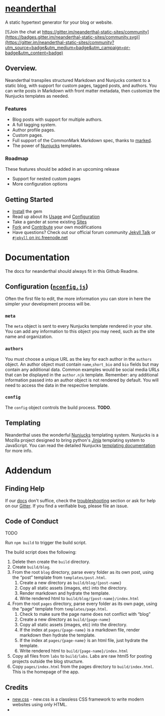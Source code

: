 # [neanderthal](https://github.com/mh15/neanderthal)

A static hypertext generator for your blog or website. 

[![Join the chat at https://gitter.im/neanderthal-static-sites/community](https://badges.gitter.im/neanderthal-static-sites/community.svg)](https://gitter.im/neanderthal-static-sites/community?utm_source=badge&utm_medium=badge&utm_campaign=pr-badge&utm_content=badge)

## Overview.

Neanderthal transpiles structured Markdown and Nunjucks content to a static
blog, with support for custom pages, tagged posts, and authors. You can write
posts in Markdown with front matter metadata, then customize the Nunjucks
templates as needed.

### Features
- Blog posts with support for multiple authors.
- A full tagging system.
- Author profile pages.
- Custom pages.
- Full support of the CommonMark Markdown spec, thanks to [marked](https://marked.js.org).
- The power of [Nunjucks](https://mozilla.github.io/nunjucks/) templates.

### Roadmap
These features should be added in an upcoming release
- Support for nested custom pages
- More configuration options

## Getting Started

* [Install](https://jekyllrb.com/docs/installation/) the gem
* Read up about its [Usage](https://jekyllrb.com/docs/usage/) and [Configuration](https://jekyllrb.com/docs/configuration/)
* Take a gander at some existing [Sites](https://github.com/jekyll/jekyll/wiki/sites)
* [Fork](https://github.com/jekyll/jekyll/fork) and [Contribute](https://jekyllrb.com/docs/contributing/) your own modifications
* Have questions? Check out our official forum community [Jekyll Talk](https://talk.jekyllrb.com/) or [`#jekyll` on irc.freenode.net](https://botbot.me/freenode/jekyll/)

# Documentation
The docs for neanderthal should always fit in this Github Readme.

## Configuration ([`nconfig.js`](/nconfig.js))
Often the first file to edit, the more information you can store in here the
simpler your development process will be. 

### `meta`
The `meta` object is sent to every
Nunjucks template rendered in your site. You can add any information to this
object you may need, such as the site name and organization.

### `authors`
You must choose a unique URL as the key for each author in the `authors` object.
An author object must contain `name`,`short_bio` and `bio` fields but may
contain any additional data. Common examples would be social media URLs that can
be displayed in the `author.njk` template. Remember: any additional information
passed into an author object is not rendered by default. You will need to access
the data in the respective template.

### `config`
The `config` object controls the build process. **TODO**.



## Templating
Neanderthal uses the wonderful [Nunjucks](https://mozilla.github.io/nunjucks/)
templating system. Nunjucks is a Mozilla project designed to bring python's
[Jinja](https://jinja.palletsprojects.com/en/2.11.x/) templating system to
JavaScript. You can read the detailed Nunjucks [templating
documentation](https://mozilla.github.io/nunjucks/templating.html) for more
info.


# Addendum

## Finding Help

If our [docs](#documentation) don't suffice, check
the [troubleshooting](#troubleshooting) section or ask for help on our
[Gitter](https://gitter.im/neanderthal-static-sites/community). If you find a
verifiable bug, please file an issue.

## Code of Conduct
TODO






Run `npm build` to trigger the build script.

The build script does the following:
1. Delete then create the `build` directory.
2. Create `build/blog`.
3. From the root `blog` directory, parse every folder as its own post, using the “post” template from `templates/post.html`.
    1. Create a new directory as `build/blog/{post-name}`
    2. Copy all static assets (images, etc) into the directory.
    3. Render markdown and hydrate the template.
    4. Write rendered html to `build/blog/{post-name}/index.html`
4. From the root `pages` directory, parse every folder as its own page, using the “page” template from `templates/page.html`.
    1. Check to make sure the page name does not conflict with “blog”
    2. Create a new directory as `build/{page-name}`
    3. Copy all static assets (images, etc) into the directory.
    4. If the index at `pages/{page-name}` is a markdown file, render markdown then hydrate the template.
    5. If the index at `pages/{page-name}` is an html file, just hydrate the template.
    6. Write rendered html to `build/{page-name}/index.html`
5. Copy all files from `labs` to `build/labs`. Labs are raw html5 for posting projects outside the blog structure.
6. Copy `pages/index.html` from the pages directory to `build/index.html`. This is the homepage of the app.


## Credits
- [new.css](https://newcss.net/) - new.css is a classless CSS framework to write modern websites using only HTML.
- 